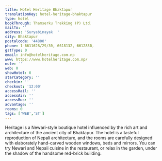 ```yaml
---
title: Hotel Heritage Bhaktapur
translationKey: hotel-heritage-bhaktapur
type: hotel
bookThrough: Thamserku Trekking (P) Ltd.
mailTo: ''
address: 'Suryabinayak  '
city: Bhaktapur
postalcode: '44800'
phone: 1-6611628/29/30, 6618132, 6612850,
gstType: 0
email: info@hotelheritage.com.np
www: https://www.hotelheritage.com.np/
note: ''
web: 0
showHotel: 0
starCategory: ''
checkin: ''
checkout: '12:00'
accessRail: ''
accessAir: ''
accessBus: ''
advantage: ''
rooms: 0
tags: ['WEB','ST']
---
```

Heritage is a Newari-style boutique hotel influenced by the rich art and architecture of the ancient city of Bhaktapur. The hotel is a tasteful reproduction of Nepali architecture, and the rooms are carefully designed with elaborately hand-carved wooden windows, beds and mirrors. You can try Newari and Nepali cuisine in the restaurant, or relax in the garden, under the shadow of the handsome red-brick building.